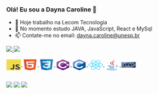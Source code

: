 ### Olá! Eu sou a Dayna Caroline 👋

- 🔭 Hoje trabalho na Lecom Tecnologia
- 🌱 No momento estudo JAVA, JavaScript, React e MySql
- 📫 Contate-me no email: dayna.caroline@unesp.br

<div>
  <a href="https://github.com/Dayna-Caroline">
  <img height="180em" src="https://github-readme-stats.vercel.app/api?username=Dayna-Caroline&show_icons=true&theme=dracula&include_all_commits=true&count_private=true"/>
  <img height="180em" src="https://github-readme-stats.vercel.app/api/top-langs/?username=Dayna-Caroline&layout=compact&langs_count=7&theme=dracula"/>
</div>
  
<div style="display: inline_block"><br>
  <img align="center" alt="Dayna-JS" height="30" width="40" src="https://raw.githubusercontent.com/devicons/devicon/master/icons/javascript/javascript-original.svg">
  <img align="center" alt="Dayna-HTML" height="30" width="40" src="https://raw.githubusercontent.com/devicons/devicon/master/icons/html5/html5-original.svg">
  <img align="center" alt="Dayna-CSS" height="30" width="40" src="https://raw.githubusercontent.com/devicons/devicon/master/icons/css3/css3-original.svg">
  <img align="center" alt="Dayna-Csharp" height="30" width="40" src="https://raw.githubusercontent.com/devicons/devicon/master/icons/csharp/csharp-original.svg">
  <img align="center" alt="Dayna-C" height="30" width="40" src="https://raw.githubusercontent.com/devicons/devicon/master/icons/c/c-original.svg">
  <img align="center" alt="Dayna-React" height="30" width="40" src="https://raw.githubusercontent.com/devicons/devicon/master/icons/react/react-original.svg">
  <img align="center" alt="Dayna-Java" height="30" width="40" src="https://raw.githubusercontent.com/devicons/devicon/master/icons/java/java-original.svg">
  <img align="center" alt="Dayna-PHP" height="30" width="40" src="https://raw.githubusercontent.com/devicons/devicon/master/icons/php/php-original.svg">
  
</div>
  
 ##
  
<div> 
  <a href="https://www.linkedin.com/in/daynacaroline/" target="_blank"><img src="https://img.shields.io/badge/-LinkedIn-%230077B5?style=for-the-badge&logo=linkedin&logoColor=white" target="_blank"></a>
  <a href = "mailto:dayna.caroline@unesp.br"><img src="https://img.shields.io/badge/-Gmail-%23333?style=for-the-badge&logo=gmail&logoColor=white" target="_blank"></a> 
  <a href="https://instagram.com/dayna_caroline" target="_blank"><img src="https://img.shields.io/badge/-Instagram-%23E4405F?style=for-the-badge&logo=instagram&logoColor=white" target="_blank"></a>
 
</div>
